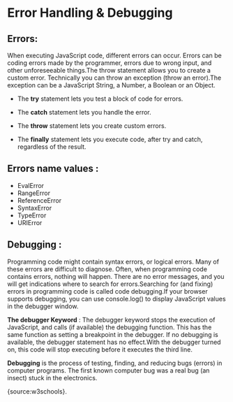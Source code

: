 # Error Handling & Debugging 

## Errors:
When executing JavaScript code, different errors can occur. Errors can be coding errors made by the programmer, errors due to wrong input, and other unforeseeable things.The throw statement allows you to create a custom error.
Technically you can throw an exception (throw an error).The exception can be a JavaScript String, a Number, a Boolean or an Object.

- The **try** statement lets you test a block of code for errors.

- The **catch** statement lets you handle the error.

- The **throw** statement lets you create custom errors.

- The **finally** statement lets you execute code, after try and catch, regardless of the result.

## Errors name values :
  
  - EvalError	
  - RangeError	
  - ReferenceError	
  - SyntaxError	
  - TypeError	
  - URIError	




## Debugging :
Programming code might contain syntax errors, or logical errors. Many of these errors are difficult to diagnose.
Often, when programming code contains errors, nothing will happen. There are no error messages, and you will get indications where to search for errors.Searching for (and fixing) errors in programming code is called code debugging.If your browser supports debugging, you can use console.log() to display JavaScript values in the debugger window.

**The debugger Keyword** : The debugger keyword stops the execution of JavaScript, and calls (if available) the debugging function. This has the same function as setting a breakpoint in the debugger. If no debugging is available, the debugger statement has no effect.With the debugger turned on, this code will stop executing before it executes the third line.

**Debugging** is the process of testing, finding, and reducing bugs (errors) in computer programs.
The first known computer bug was a real bug (an insect) stuck in the electronics.




{source:w3schools}.